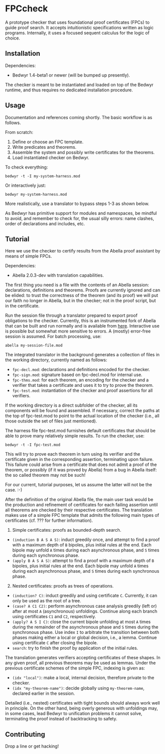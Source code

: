 FPCcheck
========

A prototype checker that uses foundational proof certificates (FPCs) to guide
proof search. It accepts intuitionistic specifications written as logic
programs. Internally, it uses a focused sequent calculus for the logic of
choice.

Installation
------------

Dependencies:

* Bedwyr 1.4-beta1 or newer (will be bumped up presently).

The checker is meant to be instantiated and loaded on top of the Bedwyr runtime,
and thus requires no dedicated installation procedure.

Usage
-----

Documentation and references coming shortly. The basic workflow is as follows.

From scratch:

1. Define or choose an FPC template.
2. Write predicates and theorems.
3. Assemble the system and possibly write certificates for the theorems.
4. Load instantiated checker on Bedwyr.

To check everything:

    bedwyr -t -I my-system-harness.mod

Or interactively just:

    bedwyr my-system-harness.mod

More realistically, use a translator to bypass steps 1-3 as shown below.

As Bedwyr has primitive support for modules and namespaces, be mindful to avoid,
and remember to check for, the usual silly errors: name clashes, order of
declarations and includes, etc.

Tutorial
--------

Here we use the checker to certify results from the Abella proof assistant by
means of simple FPCs.

Dependencies:

* Abella 2.0.3-dev with translation capabilities.

The first thing you need is a file with the contents of an Abella session:
declarations, definitions and theorems. Proofs are currently ignored and can be
elided: to trust the correctness of the theorem (and its proof) we will put our
faith no longer in Abella, but in the checker; not in the proof script, but in
the certificate.

Run the session file through a translator prepared to export proof obligations
to the checker. Currently, this is an instrumented fork of Abella that can be
built and run normally and is available from
[here](https://github.com/robblanco/abella). Interactive use is possible but
somewhat more sensitive to errors. A (mostly) error-free session is assumed. For
batch processing, use:

    abella my-session-file.mod

The integrated translator in the background generates a collection of files in
the working directory, currently named as follows:

* `fpc-decl.mod`: declarations and definitions encoded for the checker.
* `fpc-sign.mod`: signature based on fpc-decl.mod for internal use.
* `fpc-thms.mod`: for each theorem, an encoding for the checker and a verifier
  that takes a certificate and uses it to try to prove the theorem.
* `fpc-test.mod`: instantiation of the checker and proof assertions for all
  verifiers.

If the working directory is a direct subfolder of the checker, all its
components will be found and assembled. If necessary, correct the paths at the
top of fpc-test.mod to point to the actual location of the checker (i.e., all
those outside the set of files just mentioned).

The harness file fpc-test.mod furnishes default certificates that should be able
to prove many relatively simple results. To run the checker, use:

    bedwyr -t -I fpc-test.mod

This will try to prove each theorem in turn using its verifier and the
certificate given in the corresponding assertion, terminating upon failure. This
failure could arise from a certificate that does not admit a proof of the
theorem, or possibly (if it was proved by Abella) from a bug in Abella itself:
the so called theorem may not be such!

For our current, tutorial purposes, let us assume the latter will not be the
case. :-)

After the definition of the original Abella file, the main user task would be
the production and refinement of certificates for each failing assertion until
all theorems are checked by their respective certificates. The translation makes
use of a simple FPC template that admits the following main types of
certificates (cf. ??? for further information).

1. Simple certificates: proofs as bounded-depth search.
  * `(induction B A S A S)`: induct greedily once, and attempt to find a proof
    with a maximum depth of `B` bipoles, plus initial rules at the end. Each
    bipole may unfold `A` times during each asynchronous phase, and `S` times
    during each synchronous phase.
  * `(apply B A S A S)`: attempt to find a proof with a maximum depth of `B`
    bipoles, plus initial rules at the end. Each bipole may unfold `A` times
    during each asynchronous phase, and `S` times during each synchronous phase.

2. Nested certificates: proofs as trees of operations.
  * `(induction? C)`: induct greedily and using certificate `C`. Currently, it
    can only be used as the root of a tree.
  * `(case? A C1 C2)`: perform asynchronous case analysis greedily (left or)
    after at most `A` (asynchronous) unfoldings. Continue along each branch
    using certificates `C1` and `C2`, respectively.
  * `(apply? A S I C)`: close the current bipole unfolding at most `A` times
    during the remainder of the asynchronous phase and `S` times during the
    synchronous phase. Use index `I` to arbitrate the transition between both
    phases making either a local or global decision, i.e., a lemma. Continue
    using certificate `C` after closing the bipole.
  * `search`: try to finish the proof by application of the initial rules.

The translation generates verifiers accepting certificates of these shapes. In
any given proof, all previous theorems may be used as lemmas. Under the previous
certificate schemes of the simple FPC, indexing is given as:

* `(idx "local")`: make a local, internal decision, therefore private to the
  checker.
* `(idx "my-theorem-name")`: decide globally using `my-theorem-name`, declared
  earlier in the session.

Detailed (i.e., nested) certificates with tight bounds should always work well
in principle. On the other hand, being overly generous with unfoldings may, in
some cases, lead Bedwyr to unification problems it cannot solve, terminating the
proof instead of backtracking to safety.

Contributing
------------

Drop a line or get hacking!
